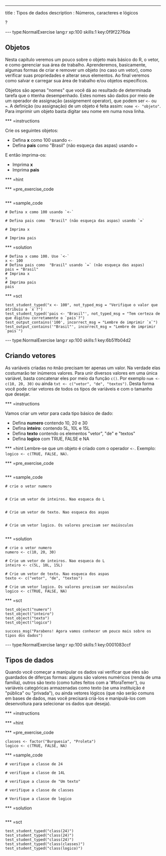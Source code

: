 ---
title       : Tipos de dados
description : Números, caracteres e lógicos



?



--- type:NormalExercise lang:r xp:100 skills:1 key:0f9f2276da
## Objetos

Nesta capítulo veremos um pouco sobre o objeto mais básico do R, o vetor, e como gerenciar sua área de trabalho. Aprenderemos, basicamente, algumas formas de criar e remover um objeto (no caso um vetor), como verificar suas propriedades e alterar seus elementos. Ao final veremos como salvar e carregar sua área de trabalho e/ou objetos específicos.

Objetos são apenas "nomes" que você dá ao resultado de determinada tarefa que o `R`tenha desempenhado. Estes nomes são dados por meio de um operador de assignação (assignement operator), que podem ser `<-` ou `=`. A definição (ou assignação) de um objeto é feita assim: `nome <- "objeto"`. Para imprimir um objeto basta digitar seu nome em numa nova linha.

*** =instructions

Crie os seguintes objetos:

* Defina **x** como 100 usando `<-`
* Defina **pais** como  "Brasil" (não esqueça das aspas) usando `=`

E então imprima-os:

* Imprima **x**
* Imprima **pais**

*** =hint

*** =pre_exercise_code
```{r}

```

*** =sample_code
```{r}
# Defina x como 100 usando `<-`

# Defina pais como  "Brasil" (não esqueça das aspas) usando `=`

# Imprima x

# Imprima pais

```

*** =solution
```{r}
# Defina x como 100. Use `<-`
x <- 100
# Defina pais como  "Brasil" usando `=` (não esqueça das aspas)
pais = "Brasil"
# Imprima x
x
# Imprima pais
pais
```

*** =sct
```{r}
test_student_typed("x <- 100", not_typed_msg = "Verifique o valor que atribuiu a `x`?")
test_student_typed('pais <- "Brasil"', not_typed_msg = "Tem certeza de que digitou corretamente o `pais`?")
test_output_contains('100', incorrect_msg = "Lembre de imprimir `x`")
test_output_contains('"Brasil"', incorrect_msg = "Lembre de imprimir `pais`")

```


--- type:NormalExercise lang:r xp:100 skills:1 key:6b51fb04d2
## Criando vetores

As variáveis criadas no `R`não precisam ter apenas um valor. Na verdade elas costumarão ter inúmeros valores. Para unir diversos valores em uma única variável, basta concatenar eles por meio da função `c()`. Por exemplo `num <- c(10, 20, 30)` ou ainda `txt <- c("vetor", "de", "textos")`. Desta forma você pode criar vetores de todos os tipos de variáveis e com o tamanho que desejar.


*** =instructions

Vamos criar um vetor para cada tipo básico de dado:
* Defina **numero** contendo 10, 20 e 30
* Defina **inteiro**: contendo 5L, 10L e 15L
* Defina **texto** contendo os elementos "vetor", "de" e "textos"
* Defina **logico** com TRUE, FALSE e NA

*** =hint
Lembre-se que um objeto é criado com o operador `<-`. Exemplo: `logico <- c(TRUE, FALSE, NA)`.

*** =pre_exercise_code
```{r}

```

*** =sample_code
```{r}
# crie o vetor numero


# Crie um vetor de inteiros. Nao esqueca do L


# Crie um vetor de texto. Nao esqueca dos aspas


# Crie um vetor logico. Os valores precisam ser maiúsculos


```

*** =solution
```{r}
# crie o vetor numero
numero <- c(10, 20, 30)

# Crie um vetor de inteiros. Nao esqueca do L
inteiro <- c(5L, 10L, 15L) 

# Crie um vetor de texto. Nao esqueca dos aspas
texto <- c("vetor", "de", "textos")

# Crie um vetor logico. Os valores precisam ser maiúsculos
logico <- c(TRUE, FALSE, NA)

```

*** =sct
```{r}
test_object("numero")
test_object("inteiro")
test_object("texto")
test_object("logico")

success_msg("Parabens! Agora vamos conhecer um pouco mais sobre os tipos dos dados")
```


--- type:NormalExercise lang:r xp:100 skills:1 key:0001083ccf
## Tipos de dados

Quando você começar a manipular os dados vai verificar que eles são guardados de diferças formas: alguns são valores numéricos (renda de uma família), outros são texto (como tuítes feitos com a '#foraTemer'), ou variáveis categóricas armazenadas como texto (se uma instituição é "pública" ou "privada"), ou ainda vetores lógicos (que não serão comuns em bases de dados, mas você precisará criá-los e manipulá-los com desenvoltura para selecionar os dados que deseja).

*** =instructions

*** =hint

*** =pre_exercise_code
```{r}
classes <- factor("Burguesia", "Proleta")
logico <- c(TRUE, FALSE, NA)
```

*** =sample_code
```{r}
# verifique a classe de 24

# verifique a classe de 14L

# verifique a classe de "Um texto"

# verifique a classe de classes

# Verifique a classe de logico

```

*** =solution
```{r}

```

*** =sct
```{r}
test_student_typed("class(24)")
test_student_typed("class(24)")
test_student_typed("class(24)")
test_student_typed("class(classes)")
test_student_typed("class(logico)")

```
